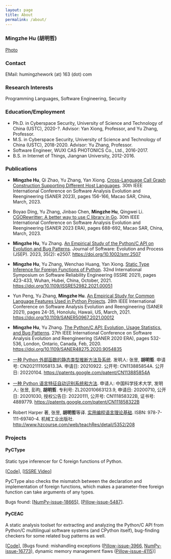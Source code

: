 ```yaml
---
layout: page
title: About
permalink: /about/
---
```


### Mingzhe Hu (胡明哲)

[Photo]({{site.url}}/figs/hmz.jpg)

### Contact

EMail: humingzhework (at) 163 (dot) com

### Research Interests

Programming Languages, Software Engineering, Security

### Education/Employment

- Ph.D. in Cyberspace Security, University of Science and Technology of China (USTC), 2020-?.
Advisor: Yan Xiong, Professor, and Yu Zhang, Professor.
- M.S. in Cyberspace Security, University of Science and Technology of China (USTC), 2018-2020.
Advisor: Yu Zhang, Professor.
- Software Engineer, WUXI CAS PHOTONICS Co., Ltd., 2016-2017.
- B.S. in Internet of Things, Jiangnan University, 2012-2016.

### Publications

- **Mingzhe Hu**, Qi Zhao, Yu Zhang, Yan Xiong. <u>Cross-Language Call Graph Construction Supporting Different Host Languages</u>. 30th IEEE International Conference on Software Analysis Evolution and Reengineering (SANER 2023), pages 156-166, Macao SAR, China, March, 2023.
- Boyao Ding, Yu Zhang, Jinbao Chen, **Mingzhe Hu**, Qingwei Li. <u>CGORewritter: A better way to use C library in Go</u>. 30th IEEE International Conference on Software Analysis Evolution and Reengineering (SANER 2023 ERA), pages 688-692, Macao SAR, China, March, 2023.
- **Mingzhe Hu**, Yu Zhang. <u>An Empirical Study of the Python/C API on Evolution and Bug Patterns</u>. Journal of Software: Evolution and Process (JSEP). 2023, 35(2): e2507. <https://doi.org/10.1002/smr.2507>
- **Mingzhe Hu**, Yu Zhang, Wenchao Huang, Yan Xiong. <u>Static Type Inference for Foreign Functions of Python</u>. 32nd International Symposium on Software Reliability Engineering (ISSRE 2021), pages 423-433, Wuhan, Hubei, China, October, 2021. <https://doi.org/10.1109/ISSRE52982.2021.00051>
- Yun Peng, Yu Zhang, **Mingzhe Hu**. <u>An Empirical Study for Common Language Features Used in Python Projects</u>. 28th IEEE International Conference on Software Analysis Evolution and Reengineering (SANER 2021), pages 24-35, Honolulu, Hawaii, US, March, 2021. <https://doi.org/10.1109/SANER50967.2021.00012>
- **Mingzhe Hu**, Yu Zhang. <u>The Python/C API: Evolution, Usage Statistics, and Bug Patterns</u>. 27th IEEE International Conference on Software Analysis Evolution and Reengineering (SANER 2020 ERA), pages 532-536, London, Ontario, Canada, Feb, 2020. <https://doi.org/10.1109/SANER48275.2020.9054835>

- <u>一种 Python 外部函数的静态类型推断方法及系统</u>. 发明人: 张昱, **胡明哲**. 申请号: CN202111105813.3A. 申请日: 20210922. 公开号: CN113885854A. 公开日: 20220104. <https://patents.google.com/patent/CN113885854A>
- <u>一种 Python 语言特征自动识别系统和方法</u>. 申请人: 中国科学技术大学, 发明人: 张昱, 彭昀, **胡明哲**. 专利号: ZL202010663123.9, 申请日: 20200710, 公开日: 20201030, 授权公告日: 20220111, 公开号: CN111858322B, 证书号: 4889779. <https://patents.google.com/patent/CN111858322B>

- Robert Harper 著, 张昱, **胡明哲**等译. <u>实用编程语言理论基础</u>. ISBN: 978-7-111-69740-4. 机械工业出版社. <http://www.hzcourse.com/web/teachRes/detail/5352/208>

### Projects

#### PyCType

Static type inferencer for C foreign functions of Python.

[[Code](https://github.com/S4Plus/pyctype)], [[ISSRE Video](https://www.bilibili.com/video/BV1Kq4y1R7A9/)]

PyCType also checks the mismatch between the declaration and implementation of foreign functions, which makes a parameter-free foreign function can take arguments of any types.

Bugs found: [[NumPy-issue-18665](https://github.com/numpy/numpy/issues/18665)], [[Pillow-issue-5487](https://github.com/python-pillow/Pillow/issues/5487)].

#### PyCEAC

A static analysis toolset for extracting and analyzing the Python/C API from Python/C multilingual software systems (and CPython itself), bug-finding checkers for some related bug patterns as well.

[[Code](https://github.com/S4Plus/pyceac)], [Bugs found: mishandling exceptions ([Pillow-issue-3966](https://github.com/python-pillow/Pillow/issues/3966), [NumPy-issue-16773](https://github.com/numpy/numpy/issues/16773)), dynamic memory management flaws ([Pillow-issue-4115](https://github.com/python-pillow/Pillow/issues/4115))]
